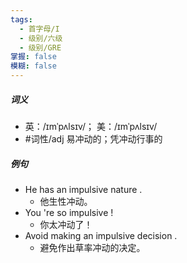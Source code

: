 ```yaml
---
tags:
  - 首字母/I
  - 级别/六级
  - 级别/GRE
掌握: false
模糊: false
---
```

##### 词义
- 英：/ɪmˈpʌlsɪv/； 美：/ɪmˈpʌlsɪv/
- #词性/adj  易冲动的；凭冲动行事的
##### 例句
- He has an impulsive nature .
	- 他生性冲动。
- You 're so impulsive !
	- 你太冲动了！
- Avoid making an impulsive decision .
	- 避免作出草率冲动的决定。
